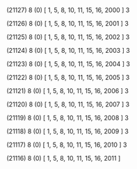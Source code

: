 (21127) 8 (0) [ 1, 5, 8, 10, 11, 15, 16, 2000 ] 3 


(21126) 8 (0) [ 1, 5, 8, 10, 11, 15, 16, 2001 ] 3 


(21125) 8 (0) [ 1, 5, 8, 10, 11, 15, 16, 2002 ] 3 


(21124) 8 (0) [ 1, 5, 8, 10, 11, 15, 16, 2003 ] 3 


(21123) 8 (0) [ 1, 5, 8, 10, 11, 15, 16, 2004 ] 3 


(21122) 8 (0) [ 1, 5, 8, 10, 11, 15, 16, 2005 ] 3 


(21121) 8 (0) [ 1, 5, 8, 10, 11, 15, 16, 2006 ] 3 


(21120) 8 (0) [ 1, 5, 8, 10, 11, 15, 16, 2007 ] 3 


(21119) 8 (0) [ 1, 5, 8, 10, 11, 15, 16, 2008 ] 3 


(21118) 8 (0) [ 1, 5, 8, 10, 11, 15, 16, 2009 ] 3 


(21117) 8 (0) [ 1, 5, 8, 10, 11, 15, 16, 2010 ] 3 


(21116) 8 (0) [ 1, 5, 8, 10, 11, 15, 16, 2011 ]  


